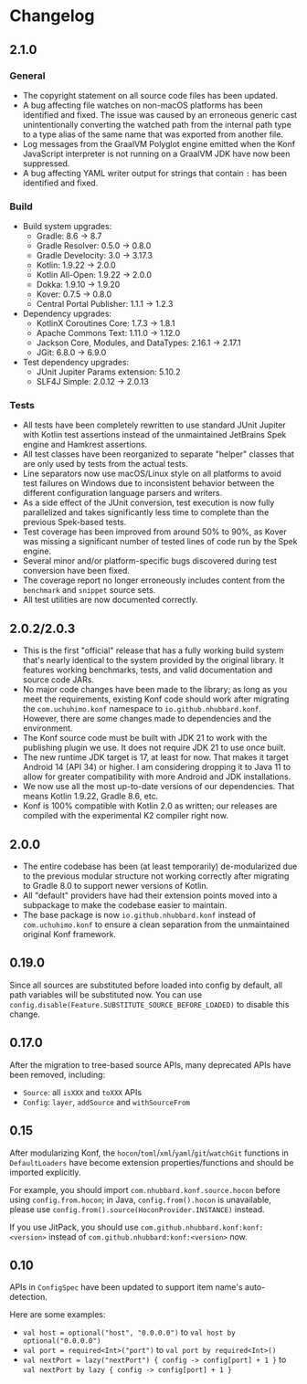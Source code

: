# Changelog

## 2.1.0

### General

* The copyright statement on all source code files has been updated.
* A bug affecting file watches on non-macOS platforms has been identified and fixed. The issue was caused by an erroneous generic cast unintentionally converting the watched path from the internal path type to a type alias of the same name that was exported from another file.
* Log messages from the GraalVM Polyglot engine emitted when the Konf JavaScript interpreter is not running on a GraalVM JDK have now been suppressed.
* A bug affecting YAML writer output for strings that contain `:` has been identified and fixed.

### Build

* Build system upgrades:
	* Gradle: 8.6 -> 8.7
	* Gradle Resolver: 0.5.0 -> 0.8.0
	* Gradle Develocity: 3.0 -> 3.17.3
	* Kotlin: 1.9.22 -> 2.0.0
	* Kotlin All-Open: 1.9.22 -> 2.0.0
	* Dokka: 1.9.10 -> 1.9.20
	* Kover: 0.7.5 -> 0.8.0
	* Central Portal Publisher: 1.1.1 -> 1.2.3
* Dependency upgrades:
	* KotlinX Coroutines Core: 1.7.3 -> 1.8.1
	* Apache Commons Text: 1.11.0 -> 1.12.0
	* Jackson Core, Modules, and DataTypes: 2.16.1 -> 2.17.1
	* JGit: 6.8.0 -> 6.9.0
* Test dependency upgrades:
	* JUnit Jupiter Params extension: 5.10.2
	* SLF4J Simple: 2.0.12 -> 2.0.13

### Tests

* All tests have been completely rewritten to use standard JUnit Jupiter with Kotlin test assertions instead of the unmaintained JetBrains Spek engine and Hamkrest assertions.
* All test classes have been reorganized to separate "helper" classes that are only used by tests from the actual tests.
* Line separators now use macOS/Linux style on all platforms to avoid test failures on Windows due to inconsistent behavior between the different configuration language parsers and writers.
* As a side effect of the JUnit conversion, test execution is now fully parallelized and takes significantly less time to complete than the previous Spek-based tests.
* Test coverage has been improved from around 50% to 90%, as Kover was missing a significant number of tested lines of code run by the Spek engine.
* Several minor and/or platform-specific bugs discovered during test conversion have been fixed.
* The coverage report no longer erroneously includes content from the `benchmark` and `snippet` source sets.
* All test utilities are now documented correctly.

## 2.0.2/2.0.3

* This is the first "official" release that has a fully working build system that's nearly identical to the system provided by the original library. It features working benchmarks, tests, and valid documentation and source code JARs.
* No major code changes have been made to the library; as long as you meet the requirements, existing Konf code should work after migrating the `com.uchuhimo.konf` namespace to `io.github.nhubbard.konf`. However, there are some changes made to dependencies and the environment.
* The Konf source code must be built with JDK 21 to work with the publishing plugin we use. It does not require JDK 21 to use once built.
* The new runtime JDK target is 17, at least for now. That makes it target Android 14 (API 34) or higher. I am considering dropping it to Java 11 to allow for greater compatibility with more Android and JDK installations.
* We now use all the most up-to-date versions of our dependencies. That means Kotlin 1.9.22, Gradle 8.6, etc.
* Konf is 100% compatible with Kotlin 2.0 as written; our releases are compiled with the experimental K2 compiler right now.

## 2.0.0

* The entire codebase has been (at least temporarily) de-modularized due to the previous modular structure not working
  correctly after migrating to Gradle 8.0 to support newer versions of Kotlin.
* All "default" providers have had their extension points moved into a subpackage to make the codebase easier to
  maintain.
* The base package is now `io.github.nhubbard.konf` instead of `com.uchuhimo.konf` to ensure a clean separation from the
  unmaintained original Konf framework.

## 0.19.0

Since all sources are substituted before loaded into config by default, all path variables will be substituted now.
You can use `config.disable(Feature.SUBSTITUTE_SOURCE_BEFORE_LOADED)` to disable this change.

## 0.17.0

After the migration to tree-based source APIs, many deprecated APIs have been removed, including:

- `Source`: all `isXXX` and `toXXX` APIs
- `Config`: `layer`, `addSource` and `withSourceFrom`

## 0.15

After modularizing Konf, the `hocon`/`toml`/`xml`/`yaml`/`git`/`watchGit` functions in `DefaultLoaders` have become
extension properties/functions and should be imported explicitly.

For example, you should import `com.nhubbard.konf.source.hocon` before using `config.from.hocon`;
in Java, `config.from().hocon` is unavailable, please use `config.from().source(HoconProvider.INSTANCE)` instead.

If you use JitPack,
you should use `com.github.nhubbard.konf:konf:<version>` instead of `com.github.nhubbard:konf:<version>` now.

## 0.10

APIs in `ConfigSpec` have been updated to support item name's auto-detection.

Here are some examples:

- `val host = optional("host", "0.0.0.0")` to `val host by optional("0.0.0.0")`
- `val port = required<Int>("port")` to `val port by required<Int>()`
- `val nextPort = lazy("nextPort") { config -> config[port] + 1 }` to `val nextPort by lazy { config -> config[port] + 1 }`